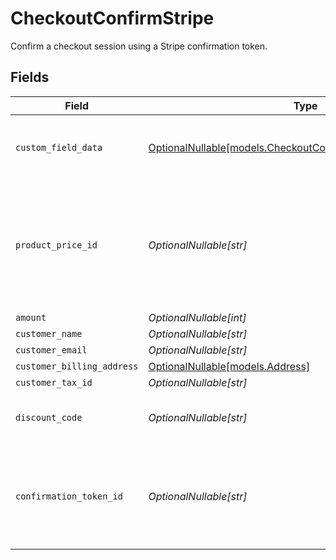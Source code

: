 # CheckoutConfirmStripe

Confirm a checkout session using a Stripe confirmation token.


## Fields

| Field                                                                                                              | Type                                                                                                               | Required                                                                                                           | Description                                                                                                        |
| ------------------------------------------------------------------------------------------------------------------ | ------------------------------------------------------------------------------------------------------------------ | ------------------------------------------------------------------------------------------------------------------ | ------------------------------------------------------------------------------------------------------------------ |
| `custom_field_data`                                                                                                | [OptionalNullable[models.CheckoutConfirmStripeCustomFieldData]](../models/checkoutconfirmstripecustomfielddata.md) | :heavy_minus_sign:                                                                                                 | Key-value object storing custom field values.                                                                      |
| `product_price_id`                                                                                                 | *OptionalNullable[str]*                                                                                            | :heavy_minus_sign:                                                                                                 | ID of the product price to checkout. Must correspond to a price linked to the same product.                        |
| `amount`                                                                                                           | *OptionalNullable[int]*                                                                                            | :heavy_minus_sign:                                                                                                 | N/A                                                                                                                |
| `customer_name`                                                                                                    | *OptionalNullable[str]*                                                                                            | :heavy_minus_sign:                                                                                                 | N/A                                                                                                                |
| `customer_email`                                                                                                   | *OptionalNullable[str]*                                                                                            | :heavy_minus_sign:                                                                                                 | N/A                                                                                                                |
| `customer_billing_address`                                                                                         | [OptionalNullable[models.Address]](../models/address.md)                                                           | :heavy_minus_sign:                                                                                                 | N/A                                                                                                                |
| `customer_tax_id`                                                                                                  | *OptionalNullable[str]*                                                                                            | :heavy_minus_sign:                                                                                                 | N/A                                                                                                                |
| `discount_code`                                                                                                    | *OptionalNullable[str]*                                                                                            | :heavy_minus_sign:                                                                                                 | Discount code to apply to the checkout.                                                                            |
| `confirmation_token_id`                                                                                            | *OptionalNullable[str]*                                                                                            | :heavy_minus_sign:                                                                                                 | ID of the Stripe confirmation token. Required for fixed prices and custom prices.                                  |